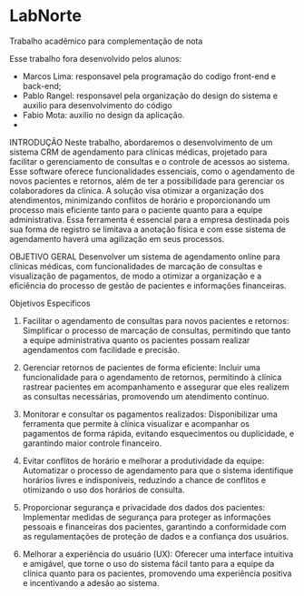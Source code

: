 # LabNorte
Trabalho acadêmico para complementação de nota

Esse trabalho fora desenvolvido pelos alunos: 
- Marcos Lima: responsavel pela programação do codigo front-end e back-end;
- Pablo Rangel: responsavel pela organização do design do sistema e auxilio para desenvolvimento do código
- Fabio Mota: auxilio no design da aplicação.
- 
INTRODUÇÃO
Neste trabalho, abordaremos o desenvolvimento de um sistema CRM de agendamento para clínicas médicas, projetado para facilitar o gerenciamento de consultas e o controle de acessos ao sistema. Esse software oferece funcionalidades essenciais, como o agendamento de novos pacientes e retornos, além de ter a possibilidade para gerenciar os colaboradores da clinica. A solução visa otimizar a organização dos atendimentos, minimizando conflitos de horário e proporcionando um processo mais eficiente tanto para o paciente quanto para a equipe administrativa. Essa ferramenta é essencial para a empresa destinada pois sua forma de registro se limitava a anotação física e com esse sistema de agendamento haverá uma agilização em seus processos.

OBJETIVO GERAL
Desenvolver um sistema de agendamento online para clínicas médicas, com funcionalidades de marcação de consultas e visualização de pagamentos, de modo a otimizar a organização e a eficiência do processo de gestão de pacientes e informações financeiras.

Objetivos Específicos
1. Facilitar o agendamento de consultas para novos pacientes e retornos: Simplificar o processo de marcação de consultas, permitindo que tanto a equipe administrativa quanto os pacientes possam realizar agendamentos com facilidade e precisão.

2. Gerenciar retornos de pacientes de forma eficiente: Incluir uma funcionalidade para o agendamento de retornos, permitindo à clínica rastrear pacientes em acompanhamento e assegurar que eles realizem as consultas necessárias, promovendo um atendimento contínuo.

3. Monitorar e consultar os pagamentos realizados: Disponibilizar uma ferramenta que permite à clínica visualizar e acompanhar os pagamentos de forma rápida, evitando esquecimentos ou duplicidade, e garantindo maior controle financeiro.

4. Evitar conflitos de horário e melhorar a produtividade da equipe: Automatizar o processo de agendamento para que o sistema identifique horários livres e indisponíveis, reduzindo a chance de conflitos e otimizando o uso dos horários de consulta.

5. Proporcionar segurança e privacidade dos dados dos pacientes: Implementar medidas de segurança para proteger as informações pessoais e financeiras dos pacientes, garantindo a conformidade com as regulamentações de proteção de dados e a confiança dos usuários.

6. Melhorar a experiência do usuário (UX): Oferecer uma interface intuitiva e amigável, que torne o uso do sistema fácil tanto para a equipe da clínica quanto para os pacientes, promovendo uma experiência positiva e incentivando a adesão ao sistema.
